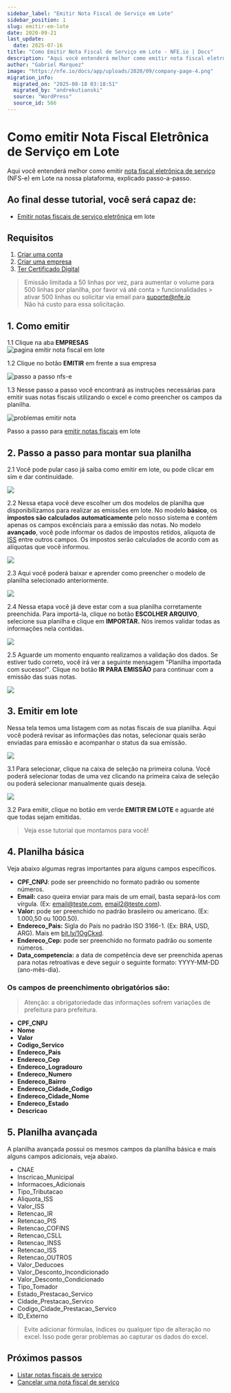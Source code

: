 ```yaml
---
sidebar_label: "Emitir Nota Fiscal de Serviço em Lote"
sidebar_position: 1
slug: emitir-em-lote
date: 2020-09-21
last_update:
  date: 2025-07-16
title: "Como Emitir Nota Fiscal de Serviço em Lote - NFE.io | Docs"
description: "Aqui você entenderá melhor como emitir nota fiscal eletrônica de serviço (NFS-e) em Lote na nossa plataforma, explicado passo-a-passo."
author: "Gabriel Marquez"
image: "https://nfe.io/docs/app/uploads/2020/09/company-page-4.png"
migration_info:
  migrated_on: "2025-08-18 03:18:51"
  migrated_by: "andrekutianski"
  source: "WordPress"
  source_id: 566
---
```



# Como emitir Nota Fiscal Eletrônica de Serviço em Lote

Aqui você entenderá melhor como emitir [nota fiscal eletrônica de serviço][11] (NFS-e) em Lote na nossa plataforma, explicado passo-a-passo.

## Ao final desse tutorial, você será capaz de:

* [Emitir notas fiscais de serviço eletrônica][12] em lote

## Requisitos

1. [Criar uma conta][13]
2. [Criar uma empresa][14]
3. [Ter Certificado Digital][15]

> Emissão limitada a 50 linhas por vez, para aumentar o volume para 500 linhas por planilha, por favor vá até conta > funcionalidades > ativar 500 linhas ou solicitar via email para suporte@nfe.io  
> Não há custo para essa solicitação.

## 1\. Como emitir

1.1 Clique na aba **EMPRESAS**  
![pagina emitir nota fiscal em lote](/static/docs/plataforma/company-page-4.png)

1.2 Clique no botão **EMITIR** em frente a sua empresa

![passo a passo nfs-e](/static/docs/plataforma/issue-service-invoice.png)

1.3 Nesse passo a passo você encontrará as instruções necessárias para emitir suas notas fiscais utilizando o excel e como preencher os campos da planilha.

![problemas emitir nota](/static/docs/plataforma/step-by-step-issue-service-invoice.png)

Passo a passo para [emitir notas fiscais][16] em lote

## 2\. Passo a passo para montar sua planilha

2.1 Você pode pular caso já saiba como emitir em lote, ou pode clicar em sim e dar continuidade.

![](/static/docs/plataforma/etapa1.png)

2.2 Nessa etapa você deve escolher um dos modelos de planilha que disponibilizamos para realizar as emissões em lote. No modelo **básico**, os **impostos são calculados automaticamente** pelo nosso sistema e contém apenas os campos excênciais para a emissão das notas. No modelo **avançado**, você pode informar os dados de impostos retidos, alíquota de [ISS][17] entre outros campos. Os impostos serão calculados de acordo com as alíquotas que você informou.

![](/static/docs/plataforma/tela-passo-2-da-planilha.png)

2.3 Aqui você poderá baixar e aprender como preencher o modelo de planilha selecionado anteriormente.

![](/static/docs/plataforma/etapa3.png)

2.4 Nessa etapa você já deve estar com a sua planilha corretamente preenchida. Para importá-la, clique no botão **ESCOLHER ARQUIVO**, selecione sua planilha e clique em **IMPORTAR.** Nós iremos validar todas as informações nela contidas.

![](/static/docs/plataforma/etapa4-1.png)

2.5 Aguarde um momento enquanto realizamos a validação dos dados. Se estiver tudo correto, você irá ver a seguinte mensagem "Planilha importada com sucesso!". Clique no botão **IR PARA EMISSÃO** para continuar com a emissão das suas notas.

![](/static/docs/plataforma/etapa5.png)

## 3\. Emitir em lote

Nessa tela temos uma listagem com as notas fiscais de sua planilha. Aqui você poderá revisar as informações das notas, selecionar quais serão enviadas para emissão e acompanhar o status da sua emissão.

![](/static/docs/plataforma/issue-list.png)

3.1 Para selecionar, clique na caixa de seleção na primeira coluna. Você poderá selecionar todas de uma vez clicando na primeira caixa de seleção ou poderá selecionar manualmente quais deseja.

![](/static/docs/plataforma/issue-list-checkbox.png)

3.2 Para emitir, clique no botão em verde **EMITIR EM LOTE** e aguarde até que todas sejam emitidas.

> Veja esse tutorial que montamos para você!

## 4\. Planilha básica

Veja abaixo algumas regras importantes para alguns campos específicos.

* **CPF\_CNPJ**: pode ser preenchido no formato padrão ou somente números.
* **Email:** caso queira enviar para mais de um email, basta separá-los com vírgula. (Ex: email@teste.com, email2@teste.com).
* **Valor:** pode ser preenchido no padrão brasileiro ou americano. (Ex: 1.000,50 ou 1000.50).
* **Endereco\_Pais:** Sigla do País no padrão ISO 3166-1\. (Ex: BRA, USD, ARG). Mais em [bit.ly/1OgCkxd][18].
* **Endereco\_Cep:** pode ser preenchido no formato padrão ou somente números.
* **Data\_competencia:** a data de competência deve ser preenchida apenas para notas retroativas e deve seguir o seguinte formato: YYYY-MM-DD (ano-mês-dia).

### Os campos de preenchimento obrigatórios são:

> Atenção: a obrigatoriedade das informações sofrem variações de prefeitura para prefeitura.

* **CPF\_CNPJ**
* **Nome**
* **Valor**
* **Codigo\_Servico**
* **Endereco\_Pais**
* **Endereco\_Cep**
* **Endereco\_Logradouro**
* **Endereco\_Numero**
* **Endereco\_Bairro**
* **Endereco\_Cidade\_Codigo**
* **Endereco\_Cidade\_Nome**
* **Endereco\_Estado**
* **Descricao**

## 5\. Planilha avançada

A planilha avançada possui os mesmos campos da planilha básica e mais alguns campos adicionais, veja abaixo.

* CNAE
* Inscricao\_Municipal
* Informacoes\_Adicionais
* Tipo\_Tributacao
* Aliquota\_ISS
* Valor\_ISS
* Retencao\_IR
* Retencao\_PIS
* Retencao\_COFINS
* Retencao\_CSLL
* Retencao\_INSS
* Retencao\_ISS
* Retencao\_OUTROS
* Valor\_Deducoes
* Valor\_Desconto\_Incondicionado
* Valor\_Desconto\_Condicionado
* Tipo\_Tomador
* Estado\_Prestacao\_Servico
* Cidade\_Prestacao\_Servico
* Codigo\_Cidade\_Prestacao\_Servico
* ID\_Externo

> Evite adicionar fórmulas, índices ou qualquer tipo de alteração no excel. Isso pode gerar problemas ao capturar os dados do excel.

## Próximos passos

* [Listar notas fiscais de serviço][19]
* [Cancelar uma nota fiscal de serviço][20]

[1]: #Como%5Femitir%5FNota%5FFiscal%5FEletronica%5Fde%5FServico%5Fem%5FLote
[2]: #Ao%5Ffinal%5Fdesse%5Ftutorial%5Fvoce%5Fsera%5Fcapaz%5Fde
[3]: #Requisitos
[4]: #1%5FComo%5Femitir
[5]: #2%5FPasso%5Fa%5Fpasso%5Fpara%5Fmontar%5Fsua%5Fplanilha
[6]: #3%5FEmitir%5Fem%5Flote
[7]: #4%5FPlanilha%5Fbasica
[8]: #Os%5Fcampos%5Fde%5Fpreenchimento%5Fobrigatorios%5Fsao
[9]: #5%5FPlanilha%5Favancada
[10]: #Proximos%5Fpassos
[11]: https://nfe.io/blog/nota-fiscal/o-que-e-nota-fiscal-servico/
[12]: https://nfe.io/nota-fiscal-de-servico-eletronica/
[13]: https://nfe.io/docs/nossa-plataforma/criar-conta/
[14]: https://nfe.io/docs/nossa-plataforma/criar-empresa/
[15]: https://p.nfe.io/pt-br/certificado-digital-20off
[16]: https://nfe.io/blog/nota-fiscal/como-emitir-nota-fiscal-em-sao-paulo/
[17]: http://nfe.io/blog/financeiro/o-que-e-iss/
[18]: http://bit.ly/1OgCkxd
[19]: https://nfe.io/docs/nossa-plataforma/nota-fiscal-servico/listar-notas-servico/
[20]: https://nfe.io/docs/nossa-plataforma/nota-fiscal-servico/cancelar-nota-servico/